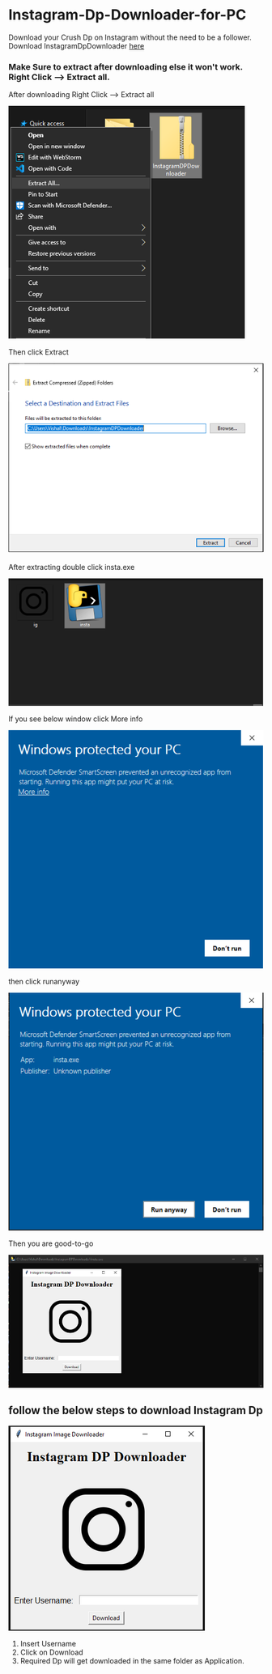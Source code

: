 # Instagram-Dp-Downloader-for-PC

Download your Crush Dp on Instagram without the need to be a follower.
Download InstagramDpDownloader [here](https://github.com/iamvsz/MyFiles/raw/main/InstagramDPDownloader.zip)  

### Make Sure to extract after downloading else it won't work. Right Click --> Extract all.

After downloading Right Click --> Extract all


![Instagram Dp Downloader Extract all](https://github.com/iamvsz/MyFiles/blob/main/Instagram-Dp-Downloader-for-PC%20Readme/Extract%20all.png?raw=true)


Then click Extract



![Instagram Dp Downloader Extract](https://github.com/iamvsz/MyFiles/blob/main/Instagram-Dp-Downloader-for-PC%20Readme/extract.png?raw=true)



After extracting double click insta.exe



![Instagram Dp Downloader double click](https://github.com/iamvsz/MyFiles/blob/main/Instagram-Dp-Downloader-for-PC%20Readme/doubleclick.png?raw=true)



If you see below window click More info



![Instagram Dp Downloader MoreInfo](https://github.com/iamvsz/MyFiles/blob/main/Instagram-Dp-Downloader-for-PC%20Readme/moreinfo.png?raw=true)



then click runanyway



![Instagram Dp Downloader runanyway](https://github.com/iamvsz/MyFiles/blob/main/Instagram-Dp-Downloader-for-PC%20Readme/runanywaay.png?raw=true)



Then you are good-to-go


![Instagram Dp Downloader goodtogo](https://github.com/iamvsz/MyFiles/blob/main/Instagram-Dp-Downloader-for-PC%20Readme/goodtogo.png?raw=true)


## follow the below steps to download Instagram Dp


![Instagram Dp Downloader Interface](https://github.com/iamvsz/MyFiles/blob/main/Instagram-Dp-Downloader-for-PC%20Readme/Instagram%20Dp%20Downloader.png?raw=true)  

1. Insert Username
2. Click on Download
3. Required Dp will get downloaded in the same folder as Application.


